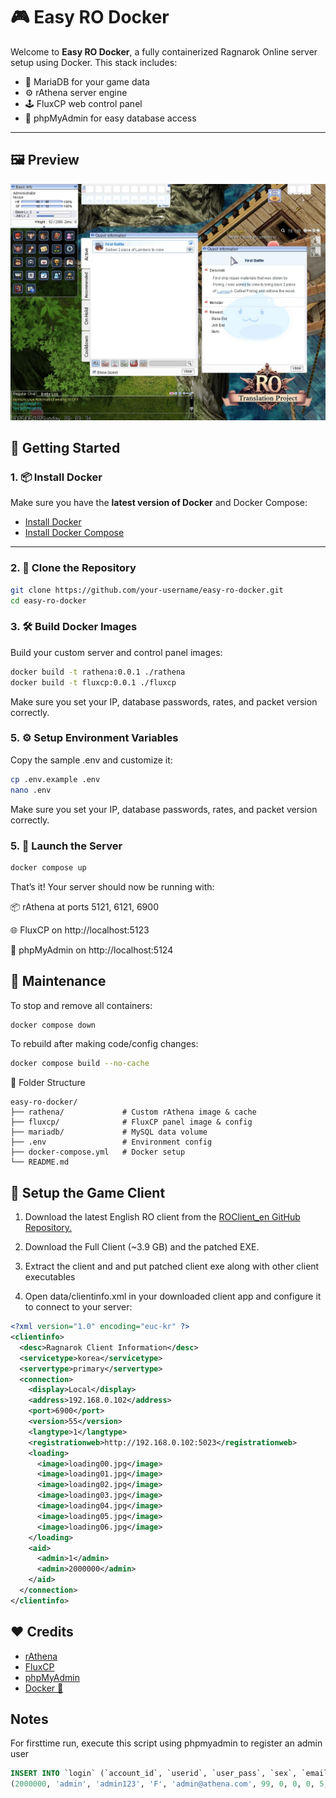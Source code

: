 # 🎮 Easy RO Docker

Welcome to **Easy RO Docker**, a fully containerized Ragnarok Online server setup using Docker. This stack includes:

- 🐋 MariaDB for your game data
- ⚙️ rAthena server engine
- 🕹️ FluxCP web control panel
- 🧪 phpMyAdmin for easy database access

---

## 🖼️ Preview

![FluxCP Screenshot](assets/screenshoot01.jpg)

## 🚀 Getting Started

### 1. 📦 Install Docker

Make sure you have the **latest version of Docker** and Docker Compose:

- [Install Docker](https://docs.docker.com/get-docker/)
- [Install Docker Compose](https://docs.docker.com/compose/install/)

---

### 2. 🧬 Clone the Repository

```bash
git clone https://github.com/your-username/easy-ro-docker.git
cd easy-ro-docker
```

### 3. 🛠️ Build Docker Images

Build your custom server and control panel images:

```bash
docker build -t rathena:0.0.1 ./rathena
docker build -t fluxcp:0.0.1 ./fluxcp
```

Make sure you set your IP, database passwords, rates, and packet version correctly.

### 5. ⚙️ Setup Environment Variables

Copy the sample .env and customize it:

```bash
cp .env.example .env
nano .env
```

Make sure you set your IP, database passwords, rates, and packet version correctly.

### 5. 📡 Launch the Server

```bash
docker compose up
```

That’s it! Your server should now be running with:

📦 rAthena at ports 5121, 6121, 6900

🌐 FluxCP on http://localhost:5123

🧪 phpMyAdmin on http://localhost:5124

## 🧹 Maintenance

To stop and remove all containers:

```bash
docker compose down
```

To rebuild after making code/config changes:

```bash
docker compose build --no-cache
```

📁 Folder Structure

```text
easy-ro-docker/
├── rathena/             # Custom rAthena image & cache
├── fluxcp/              # FluxCP panel image & config
├── mariadb/             # MySQL data volume
├── .env                 # Environment config
├── docker-compose.yml   # Docker setup
└── README.md
```

## 🧩 Setup the Game Client
1. Download the latest English RO client from the [ROClient_en GitHub Repository.](https://github.com/hiphop9/ROClient_en)

2. Download the Full Client (~3.9 GB) and the patched EXE.

3. Extract the client and and put patched client exe along with other client executables

4. Open data/clientinfo.xml in your downloaded client app and configure it to connect to your server:

```xml
<?xml version="1.0" encoding="euc-kr" ?>
<clientinfo>
  <desc>Ragnarok Client Information</desc>
  <servicetype>korea</servicetype>
  <servertype>primary</servertype>
  <connection>
    <display>Local</display>
    <address>192.168.0.102</address>
    <port>6900</port>
    <version>55</version>
    <langtype>1</langtype>
    <registrationweb>http://192.168.0.102:5023</registrationweb>
    <loading>
      <image>loading00.jpg</image>
      <image>loading01.jpg</image>
      <image>loading02.jpg</image>
      <image>loading03.jpg</image>
      <image>loading04.jpg</image>
      <image>loading05.jpg</image>
      <image>loading06.jpg</image>
    </loading>
    <aid>
      <admin>1</admin>
      <admin>2000000</admin>
    </aid>
  </connection>
</clientinfo>
```



## ❤️ Credits

- [rAthena](https://github.com/rathena/rathena)
- [FluxCP](https://github.com/rathena/FluxCP)
- [phpMyAdmin](https://www.phpmyadmin.net/)
- [Docker 🐋](https://www.docker.com/)

## Notes

For firsttime run, execute this script using phpmyadmin to register an admin user

```sql
INSERT INTO `login` (`account_id`, `userid`, `user_pass`, `sex`, `email`, `group_id`, `state`, `unban_time`, `expiration_time`, `logincount`, `lastlogin`, `last_ip`, `birthdate`, `character_slots`, `pincode`, `pincode_change`, `vip_time`, `old_group`, `web_auth_token`, `web_auth_token_enabled`) VALUES
(2000000, 'admin', 'admin123', 'F', 'admin@athena.com', 99, 0, 0, 0, 5, '2025-05-18 01:17:10', '192.168.0.100', NULL, 0, '1412', 1747530571, 0, 0, 'ce6a6fa2899bbf24', 0);

```